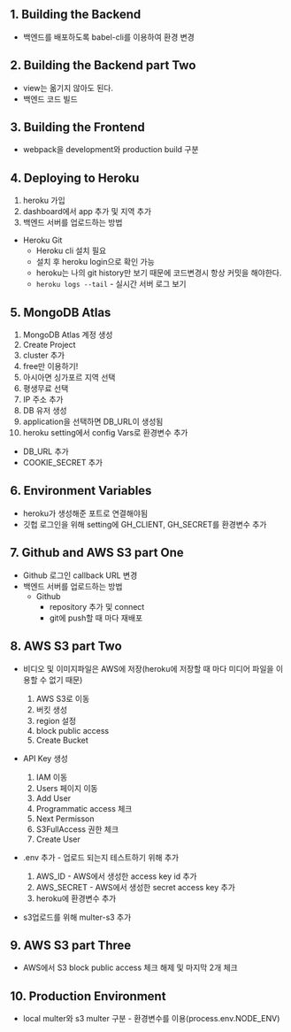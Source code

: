 ## 1. Building the Backend
* 백엔드를 배포하도록 babel-cli를 이용하여 환경 변경

## 2. Building the Backend part Two
* view는 옮기지 않아도 된다.
* 백엔드 코드 빌드

## 3. Building the Frontend
* webpack을 development와 production build 구분

## 4. Deploying to Heroku
1. heroku 가입
2. dashboard에서 app 추가 및 지역 추가
3. 백엔드 서버를 업로드하는 방법
  * Heroku Git
    * Heroku cli 설치 필요
    * 설치 후 heroku login으로 확인 가능
    * heroku는 나의 git history만 보기 때문에 코드변경시 항상 커밋을 해야한다.
    * `heroku logs --tail` - 실시간 서버 로그 보기

## 5. MongoDB Atlas
1. MongoDB Atlas 계정 생성
2. Create Project
3. cluster 추가
4. free만 이용하기!
5. 아시아면 싱가포르 지역 선택
6. 평생무료 선택
7. IP 주소 추가
8. DB 유저 생성
9. application을 선택하면 DB_URL이 생성됨
10. heroku setting에서 config Vars로 환경변수 추가
  * DB_URL 추가
  * COOKIE_SECRET 추가

## 6. Environment Variables
* heroku가 생성해준 포트로 연결해야됨
* 깃헙 로그인을 위해 setting에 GH_CLIENT, GH_SECRET를 환경변수 추가

## 7. Github and AWS S3 part One
* Github 로그인 callback URL 변경
* 백엔드 서버를 업로드하는 방법
  * Github
    * repository 추가 및 connect
    * git에 push할 때 마다 재배포

## 8. AWS S3 part Two
* 비디오 및 이미지파일은 AWS에 저장(heroku에 저장할 때 마다 미디어 파일을 이용할 수 없기 때문)
  1. AWS S3로 이동
  2. 버킷 생성
  3. region 설정
  4. block public access
  5. Create Bucket

* API Key 생성
  1. IAM 이동
  2. Users 페이지 이동
  3. Add User
  4. Programmatic access 체크
  5. Next Permisson
  6. S3FullAccess 권한 체크
  7. Create User

* .env 추가 - 업로드 되는지 테스트하기 위해 추가
  1. AWS_ID - AWS에서 생성한 access key id 추가
  2. AWS_SECRET - AWS에서 생성한 secret access key 추가
  3. heroku에 환경변수 추가

* s3업로드를 위해 multer-s3 추가

## 9. AWS S3 part Three
* AWS에서 S3 block public access 체크 해제 및 마지막 2개 체크

## 10. Production Environment
* local multer와 s3 multer 구분 - 환경변수를 이용(process.env.NODE_ENV)
